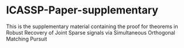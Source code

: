 # ICASSP-Paper-supplementary
This is the supplementary material containing the proof for theorems in Robust Recovery of Joint Sparse signals via Simultaneous Orthogonal Matching Pursuit
